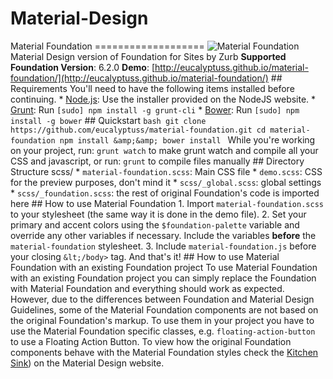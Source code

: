 # Material-Design
Material Foundation ===================  ![Material Foundation](https://github.com/eucalyptuss/material-foundation/raw/master/images/cover.png?raw=true)  Material Design version of Foundation for Sites by Zurb  **Supported Foundation Version**: 6.2.0  **Demo**: [http://eucalyptuss.github.io/material-foundation/](http://eucalyptuss.github.io/material-foundation/)  ## Requirements  You'll need to have the following items installed before continuing.    * [Node.js](http://nodejs.org): Use the installer provided on the NodeJS website.   * [Grunt](http://gruntjs.com/): Run `[sudo] npm install -g grunt-cli`   * [Bower](http://bower.io): Run `[sudo] npm install -g bower`  ## Quickstart  ```bash git clone https://github.com/eucalyptuss/material-foundation.git cd material-foundation npm install &amp;&amp; bower install ```  While you're working on your project, run:  `grunt watch`  to make grunt watch and compile all your CSS and javascript, or run:  `grunt`  to compile files manually  ## Directory Structure  scss/    * `material-foundation.scss`: Main CSS file   * `demo.scss`: CSS for the preview purposes, don't mind it   * `scss/_global.scss`: global settings   * `scss/_foundation.scss`: the rest of original Foundation's code is imported here  ## How to use Material Foundation  1. Import `material-foundation.scss` to your stylesheet (the same way it is done in the demo file). 2. Set your primary and accent colors using the `$foundation-palette` variable and override any other variables if necessary. Include the variables **before** the `material-foundation` stylesheet. 3. Include `material-foundation.js` before your closing `&lt;/body>` tag.  And that's it!  ## How to use Material Foundation with an existing Foundation project  To use Material Foundation with an existing Foundation project you can simply replace the Foundation with Material Foundation and everything should work as expected.  However, due to the differences between Foundation and Material Design Guidelines, some of the Material Foundation components are not based on the original Foundation's markup. To use them in your project you have to use the Material Foundation specific classes, e.g. `floating-action-button` to use a Floating Action Button.  To view how the original Foundation components behave with the Material Foundation styles check the [Kitchen Sink](.github.io/tonuidavies)) on the Material Design website. 
